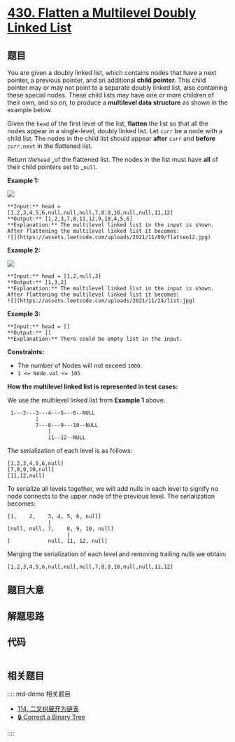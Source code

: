 # [430. Flatten a Multilevel Doubly Linked List](https://leetcode.com/problems/flatten-a-multilevel-doubly-linked-list)

## 题目

You are given a doubly linked list, which contains nodes that have a next
pointer, a previous pointer, and an additional **child pointer**. This child
pointer may or may not point to a separate doubly linked list, also containing
these special nodes. These child lists may have one or more children of their
own, and so on, to produce a **multilevel data structure** as shown in the
example below.

Given the `head` of the first level of the list, **flatten** the list so that
all the nodes appear in a single-level, doubly linked list. Let `curr` be a
node with a child list. The nodes in the child list should appear **after**
`curr` and **before** `curr.next` in the flattened list.

Return _the_`head` _of the flattened list. The nodes in the list must have
**all** of their child pointers set to _`null`.



**Example 1:**

![](https://assets.leetcode.com/uploads/2021/11/09/flatten11.jpg)

    
    
    **Input:** head = [1,2,3,4,5,6,null,null,null,7,8,9,10,null,null,11,12]
    **Output:** [1,2,3,7,8,11,12,9,10,4,5,6]
    **Explanation:** The multilevel linked list in the input is shown.
    After flattening the multilevel linked list it becomes:
    ![](https://assets.leetcode.com/uploads/2021/11/09/flatten12.jpg)
    

**Example 2:**

![](https://assets.leetcode.com/uploads/2021/11/09/flatten2.1jpg)

    
    
    **Input:** head = [1,2,null,3]
    **Output:** [1,3,2]
    **Explanation:** The multilevel linked list in the input is shown.
    After flattening the multilevel linked list it becomes:
    ![](https://assets.leetcode.com/uploads/2021/11/24/list.jpg)
    

**Example 3:**

    
    
    **Input:** head = []
    **Output:** []
    **Explanation:** There could be empty list in the input.
    



**Constraints:**

  * The number of Nodes will not exceed `1000`.
  * `1 <= Node.val <= 105`



**How the multilevel linked list is represented in test cases:**

We use the multilevel linked list from **Example 1** above:

    
    
     1---2---3---4---5---6--NULL
             |
             7---8---9---10--NULL
                 |
                 11--12--NULL

The serialization of each level is as follows:

    
    
    [1,2,3,4,5,6,null]
    [7,8,9,10,null]
    [11,12,null]
    

To serialize all levels together, we will add nulls in each level to signify
no node connects to the upper node of the previous level. The serialization
becomes:

    
    
    [1,    2,    3, 4, 5, 6, null]
                 |
    [null, null, 7,    8, 9, 10, null]
                       |
    [            null, 11, 12, null]
    

Merging the serialization of each level and removing trailing nulls we obtain:

    
    
    [1,2,3,4,5,6,null,null,null,7,8,9,10,null,null,11,12]
    


## 题目大意

## 解题思路

## 代码

```javascript

```

## 相关题目

:::: md-demo 相关题目
- [114. 二叉树展开为链表](./0114.md)
- [🔒 Correct a Binary Tree](https://leetcode.com/problems/correct-a-binary-tree)

::::
